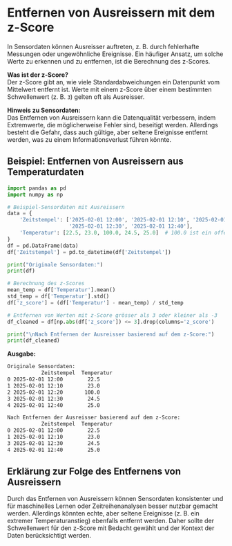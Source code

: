 # Entfernen von Ausreissern mit dem z-Score  

In Sensordaten können Ausreisser auftreten, z. B. durch fehlerhafte Messungen oder ungewöhnliche Ereignisse. Ein häufiger Ansatz, um solche Werte zu erkennen und zu entfernen, ist die Berechnung des z-Scores.  

**Was ist der z-Score?**  
Der z-Score gibt an, wie viele Standardabweichungen ein Datenpunkt vom Mittelwert entfernt ist. Werte mit einem z-Score über einem bestimmten Schwellenwert (z. B. `3`) gelten oft als Ausreisser.  

**Hinweis zu Sensordaten:**  
Das Entfernen von Ausreissern kann die Datenqualität verbessern, indem Extremwerte, die möglicherweise Fehler sind, beseitigt werden. Allerdings besteht die Gefahr, dass auch gültige, aber seltene Ereignisse entfernt werden, was zu einem Informationsverlust führen könnte.  

## Beispiel: Entfernen von Ausreissern aus Temperaturdaten  

```python
import pandas as pd
import numpy as np

# Beispiel-Sensordaten mit Ausreissern
data = {
    'Zeitstempel': ['2025-02-01 12:00', '2025-02-01 12:10', '2025-02-01 12:20', 
                    '2025-02-01 12:30', '2025-02-01 12:40'],
    'Temperatur': [22.5, 23.0, 100.0, 24.5, 25.0]  # 100.0 ist ein offensichtlicher Ausreisser
}
df = pd.DataFrame(data)
df['Zeitstempel'] = pd.to_datetime(df['Zeitstempel'])

print("Originale Sensordaten:")
print(df)

# Berechnung des z-Scores
mean_temp = df['Temperatur'].mean()
std_temp = df['Temperatur'].std()
df['z_score'] = (df['Temperatur'] - mean_temp) / std_temp

# Entfernen von Werten mit z-Score grösser als 3 oder kleiner als -3
df_cleaned = df[np.abs(df['z_score']) <= 3].drop(columns='z_score')

print("\nNach Entfernen der Ausreisser basierend auf dem z-Score:")
print(df_cleaned)
```

**Ausgabe:**  
```txt
Originale Sensordaten:
           Zeitstempel  Temperatur
0 2025-02-01 12:00        22.5
1 2025-02-01 12:10        23.0
2 2025-02-01 12:20       100.0
3 2025-02-01 12:30        24.5
4 2025-02-01 12:40        25.0

Nach Entfernen der Ausreisser basierend auf dem z-Score:
           Zeitstempel  Temperatur
0 2025-02-01 12:00        22.5
1 2025-02-01 12:10        23.0
3 2025-02-01 12:30        24.5
4 2025-02-01 12:40        25.0
```

## Erklärung zur Folge des Entfernens von Ausreissern  
Durch das Entfernen von Ausreissern können Sensordaten konsistenter und für maschinelles Lernen oder Zeitreihenanalysen besser nutzbar gemacht werden. Allerdings könnten echte, aber seltene Ereignisse (z. B. ein extremer Temperaturanstieg) ebenfalls entfernt werden. Daher sollte der Schwellenwert für den z-Score mit Bedacht gewählt und der Kontext der Daten berücksichtigt werden.